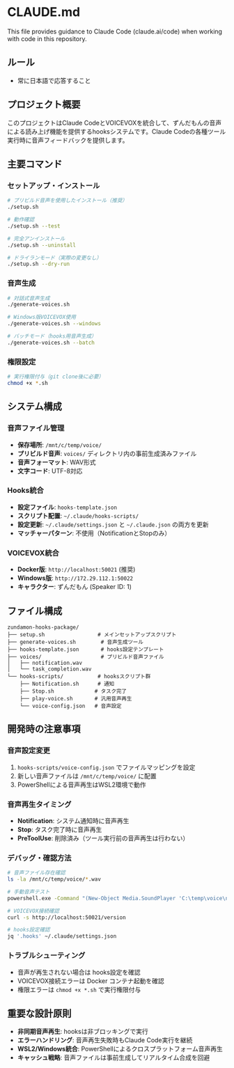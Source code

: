 # CLAUDE.md

This file provides guidance to Claude Code (claude.ai/code) when working with code in this repository.

## ルール
- 常に日本語で応答すること

## プロジェクト概要

このプロジェクトはClaude CodeとVOICEVOXを統合して、ずんだもんの音声による読み上げ機能を提供するhooksシステムです。Claude Codeの各種ツール実行時に音声フィードバックを提供します。

## 主要コマンド

### セットアップ・インストール
```bash
# プリビルド音声を使用したインストール（推奨）
./setup.sh

# 動作確認
./setup.sh --test

# 完全アンインストール
./setup.sh --uninstall

# ドライランモード（実際の変更なし）
./setup.sh --dry-run
```

### 音声生成
```bash
# 対話式音声生成
./generate-voices.sh

# Windows版VOICEVOX使用
./generate-voices.sh --windows

# バッチモード（hooks用音声生成）
./generate-voices.sh --batch
```

### 権限設定
```bash
# 実行権限付与（git clone後に必要）
chmod +x *.sh
```

## システム構成

### 音声ファイル管理
- **保存場所**: `/mnt/c/temp/voice/`
- **プリビルド音声**: `voices/` ディレクトリ内の事前生成済みファイル
- **音声フォーマット**: WAV形式
- **文字コード**: UTF-8対応

### Hooks統合
- **設定ファイル**: `hooks-template.json`
- **スクリプト配置**: `~/.claude/hooks-scripts/`
- **設定更新**: `~/.claude/settings.json` と `~/.claude.json` の両方を更新
- **マッチャーパターン**: 不使用（NotificationとStopのみ）

### VOICEVOX統合
- **Docker版**: `http://localhost:50021` (推奨)
- **Windows版**: `http://172.29.112.1:50022`
- **キャラクター**: ずんだもん (Speaker ID: 1)

## ファイル構成

```
zundamon-hooks-package/
├── setup.sh                 # メインセットアップスクリプト
├── generate-voices.sh        # 音声生成ツール
├── hooks-template.json       # hooks設定テンプレート
├── voices/                   # プリビルド音声ファイル
│   ├── notification.wav
│   └── task_completion.wav
└── hooks-scripts/           # hooksスクリプト群
    ├── Notification.sh      # 通知
    ├── Stop.sh             # タスク完了
    ├── play-voice.sh       # 汎用音声再生
    └── voice-config.json   # 音声設定
```

## 開発時の注意事項

### 音声設定変更
1. `hooks-scripts/voice-config.json` でファイルマッピングを設定
2. 新しい音声ファイルは `/mnt/c/temp/voice/` に配置
3. PowerShellによる音声再生はWSL2環境で動作

### 音声再生タイミング
- **Notification**: システム通知時に音声再生
- **Stop**: タスク完了時に音声再生
- **PreToolUse**: 削除済み（ツール実行前の音声再生は行わない）

### デバッグ・確認方法
```bash
# 音声ファイル存在確認
ls -la /mnt/c/temp/voice/*.wav

# 手動音声テスト
powershell.exe -Command "(New-Object Media.SoundPlayer 'C:\temp\voice\notification.wav').PlaySync()"

# VOICEVOX接続確認
curl -s http://localhost:50021/version

# hooks設定確認
jq '.hooks' ~/.claude/settings.json
```

### トラブルシューティング
- 音声が再生されない場合は hooks設定を確認
- VOICEVOX接続エラーは Docker コンテナ起動を確認
- 権限エラーは `chmod +x *.sh` で実行権限付与

## 重要な設計原則

- **非同期音声再生**: hooksは非ブロッキングで実行
- **エラーハンドリング**: 音声再生失敗時もClaude Code実行を継続
- **WSL2/Windows統合**: PowerShellによるクロスプラットフォーム音声再生
- **キャッシュ戦略**: 音声ファイルは事前生成してリアルタイム合成を回避
